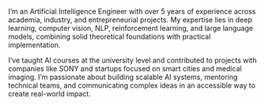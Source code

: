 I’m an Artificial Intelligence Engineer with over 5 years of experience across academia, industry, and entrepreneurial projects. My expertise lies in deep learning, computer vision, NLP, reinforcement learning, and large language models, combining solid theoretical foundations with practical implementation. 

I’ve taught AI courses at the university level and contributed to projects with companies like SONY and startups focused on smart cities and medical imaging. I’m passionate about building scalable AI systems, mentoring technical teams, and communicating complex ideas in an accessible way to create real-world impact.
